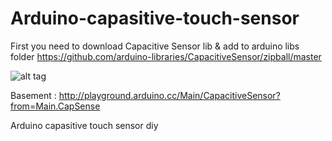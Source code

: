 Arduino-capasitive-touch-sensor
===============================
First you need to download Capacitive Sensor lib & add to arduino libs folder
https://github.com/arduino-libraries/CapacitiveSensor/zipball/master


![alt tag](http://playground.arduino.cc/uploads/Main/CapSense.gif)


Basement : http://playground.arduino.cc/Main/CapacitiveSensor?from=Main.CapSense

Arduino capasitive touch sensor diy
